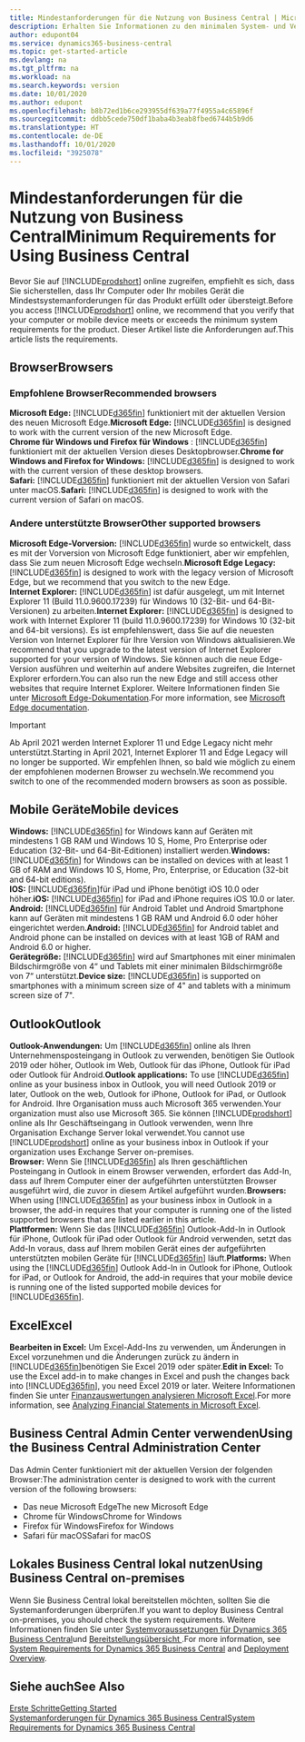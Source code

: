 ```yaml
---
title: Mindestanforderungen für die Nutzung von Business Central | Microsoft Docs
description: Erhalten Sie Informationen zu den minimalen System- und Versionsanforderungen für die Verwendung von Business Central online.
author: edupont04
ms.service: dynamics365-business-central
ms.topic: get-started-article
ms.devlang: na
ms.tgt_pltfrm: na
ms.workload: na
ms.search.keywords: version
ms.date: 10/01/2020
ms.author: edupont
ms.openlocfilehash: b8b72ed1b6ce293955df639a77f4955a4c65896f
ms.sourcegitcommit: ddbb5cede750df1baba4b3eab8fbed6744b5b9d6
ms.translationtype: HT
ms.contentlocale: de-DE
ms.lasthandoff: 10/01/2020
ms.locfileid: "3925078"
---
```

# <a name="minimum-requirements-for-using-business-central"></a><span data-ttu-id="6c770-103">Mindestanforderungen für die Nutzung von Business Central</span><span class="sxs-lookup"><span data-stu-id="6c770-103">Minimum Requirements for Using Business Central</span></span>

<span data-ttu-id="6c770-104">Bevor Sie auf [!INCLUDE[prodshort](includes/prodshort.md)] online zugreifen, empfiehlt es sich, dass Sie sicherstellen, dass Ihr Computer oder Ihr mobiles Gerät die Mindestsystemanforderungen für das Produkt erfüllt oder übersteigt.</span><span class="sxs-lookup"><span data-stu-id="6c770-104">Before you access [!INCLUDE[prodshort](includes/prodshort.md)] online, we recommend that you verify that your computer or mobile device meets or exceeds the minimum system requirements for the product.</span></span> <span data-ttu-id="6c770-105">Dieser Artikel liste die Anforderungen auf.</span><span class="sxs-lookup"><span data-stu-id="6c770-105">This article lists the requirements.</span></span>  

## <a name="browsers"></a><span data-ttu-id="6c770-106">Browser</span><span class="sxs-lookup"><span data-stu-id="6c770-106">Browsers</span></span>

### <a name="recommended-browsers"></a><span data-ttu-id="6c770-107">Empfohlene Browser</span><span class="sxs-lookup"><span data-stu-id="6c770-107">Recommended browsers</span></span>

<span data-ttu-id="6c770-108">**Microsoft Edge:** [!INCLUDE[d365fin](includes/d365fin_md.md)] funktioniert mit der aktuellen Version des neuen Microsoft Edge.</span><span class="sxs-lookup"><span data-stu-id="6c770-108">**Microsoft Edge:** [!INCLUDE[d365fin](includes/d365fin_md.md)] is designed to work with the current version of the new Microsoft Edge.</span></span>  
<span data-ttu-id="6c770-109">**Chrome für Windows und Firefox für Windows** : [!INCLUDE[d365fin](includes/d365fin_md.md)] funktioniert mit der aktuellen Version dieses Desktopbrowser.</span><span class="sxs-lookup"><span data-stu-id="6c770-109">**Chrome for Windows and Firefox for Windows:** [!INCLUDE[d365fin](includes/d365fin_md.md)] is designed to work with the current version of these desktop browsers.</span></span>  
<span data-ttu-id="6c770-110">**Safari:** [!INCLUDE[d365fin](includes/d365fin_md.md)] funktioniert mit der aktuellen Version von Safari unter macOS.</span><span class="sxs-lookup"><span data-stu-id="6c770-110">**Safari:** [!INCLUDE[d365fin](includes/d365fin_md.md)] is designed to work with the current version of Safari on macOS.</span></span>  

### <a name="other-supported-browsers"></a><span data-ttu-id="6c770-111">Andere unterstützte Browser</span><span class="sxs-lookup"><span data-stu-id="6c770-111">Other supported browsers</span></span>

<span data-ttu-id="6c770-112">**Microsoft Edge-Vorversion:** [!INCLUDE[d365fin](includes/d365fin_md.md)] wurde so entwickelt, dass es mit der Vorversion von Microsoft Edge funktioniert, aber wir empfehlen, dass Sie zum neuen Microsoft Edge wechseln.</span><span class="sxs-lookup"><span data-stu-id="6c770-112">**Microsoft Edge Legacy:** [!INCLUDE[d365fin](includes/d365fin_md.md)] is designed to work with the legacy version of Microsoft Edge, but we recommend that you switch to the new Edge.</span></span>  
<span data-ttu-id="6c770-113">**Internet Explorer:** [!INCLUDE[d365fin](includes/d365fin_md.md)] ist dafür ausgelegt, um mit Internet Explorer 11 (Build 11.0.9600.17239) für Windows 10 (32-Bit- und 64-Bit-Versionen) zu arbeiten.</span><span class="sxs-lookup"><span data-stu-id="6c770-113">**Internet Explorer:** [!INCLUDE[d365fin](includes/d365fin_md.md)] is designed to work with Internet Explorer 11 (build 11.0.9600.17239) for Windows 10 (32-bit and 64-bit versions).</span></span> <span data-ttu-id="6c770-114">Es ist empfehlenswert, dass Sie auf die neuesten Version von Internet Explorer für Ihre Version von Windows aktualisieren.</span><span class="sxs-lookup"><span data-stu-id="6c770-114">We recommend that you upgrade to the latest version of Internet Explorer supported for your version of Windows.</span></span> <span data-ttu-id="6c770-115">Sie können auch die neue Edge-Version ausführen und weiterhin auf andere Websites zugreifen, die Internet Explorer erfordern.</span><span class="sxs-lookup"><span data-stu-id="6c770-115">You can also run the new Edge and still access other websites that require Internet Explorer.</span></span> <span data-ttu-id="6c770-116">Weitere Informationen finden Sie unter [Microsoft Edge-Dokumentation](/deployedge/edge-ie-mode).</span><span class="sxs-lookup"><span data-stu-id="6c770-116">For more information, see [Microsoft Edge documentation](/deployedge/edge-ie-mode).</span></span>

> [!IMPORTANT]
> <span data-ttu-id="6c770-117">Ab April 2021 werden Internet Explorer 11 und Edge Legacy nicht mehr unterstützt.</span><span class="sxs-lookup"><span data-stu-id="6c770-117">Starting in April 2021, Internet Explorer 11 and Edge Legacy will no longer be supported.</span></span> <span data-ttu-id="6c770-118">Wir empfehlen Ihnen, so bald wie möglich zu einem der empfohlenen modernen Browser zu wechseln.</span><span class="sxs-lookup"><span data-stu-id="6c770-118">We recommend you switch to one of the recommended modern browsers as soon as possible.</span></span>

## <a name="mobile-devices"></a><span data-ttu-id="6c770-119">Mobile Geräte</span><span class="sxs-lookup"><span data-stu-id="6c770-119">Mobile devices</span></span>

<span data-ttu-id="6c770-120">**Windows:** [!INCLUDE[d365fin](includes/d365fin_md.md)] for Windows kann auf Geräten mit mindestens 1 GB RAM und Windows 10 S, Home, Pro Enterprise oder Education (32-Bit- und 64-Bit-Editionen) installiert werden.</span><span class="sxs-lookup"><span data-stu-id="6c770-120">**Windows:** [!INCLUDE[d365fin](includes/d365fin_md.md)] for Windows can be installed on devices with at least 1 GB of RAM and Windows 10 S, Home, Pro, Enterprise, or Education (32-bit and 64-bit editions).</span></span>  
<span data-ttu-id="6c770-121">**IOS:** [!INCLUDE[d365fin](includes/d365fin_md.md)]für iPad und iPhone benötigt iOS 10.0 oder höher.</span><span class="sxs-lookup"><span data-stu-id="6c770-121">**iOS:** [!INCLUDE[d365fin](includes/d365fin_md.md)] for iPad and iPhone requires iOS 10.0 or later.</span></span>  
<span data-ttu-id="6c770-122">**Android:** [!INCLUDE[d365fin](includes/d365fin_md.md)] für Android  Tablet und Android Smartphone kann auf Geräten mit mindestens 1 GB RAM und Android 6.0 oder höher eingerichtet werden.</span><span class="sxs-lookup"><span data-stu-id="6c770-122">**Android:** [!INCLUDE[d365fin](includes/d365fin_md.md)] for Android tablet and Android phone can be installed on devices with at least 1GB of RAM and Android 6.0 or higher.</span></span>  
<span data-ttu-id="6c770-123">**Gerätegröße:** [!INCLUDE[d365fin](includes/d365fin_md.md)] wird auf Smartphones mit einer minimalen Bildschirmgröße von 4“ und Tablets mit einer minimalen Bildschirmgröße von 7“ unterstützt.</span><span class="sxs-lookup"><span data-stu-id="6c770-123">**Device size:** [!INCLUDE[d365fin](includes/d365fin_md.md)] is supported on smartphones with a minimum screen size of 4" and tablets with a minimum screen size of 7".</span></span>  

## <a name="outlook"></a><span data-ttu-id="6c770-124">Outlook</span><span class="sxs-lookup"><span data-stu-id="6c770-124">Outlook</span></span>

<span data-ttu-id="6c770-125">**Outlook-Anwendungen:** Um [!INCLUDE[d365fin](includes/d365fin_md.md)] online als Ihren Unternehmensposteingang in Outlook zu verwenden, benötigen Sie Outlook 2019 oder höher, Outlook im Web, Outlook für das iPhone, Outlook für iPad oder Outlook für Android.</span><span class="sxs-lookup"><span data-stu-id="6c770-125">**Outlook applications:** To use [!INCLUDE[d365fin](includes/d365fin_md.md)] online as your business inbox in Outlook, you will need Outlook 2019 or later, Outlook on the web, Outlook for iPhone, Outlook for iPad, or Outlook for Android.</span></span> <span data-ttu-id="6c770-126">Ihre Organisation muss auch Microsoft 365 verwenden.</span><span class="sxs-lookup"><span data-stu-id="6c770-126">Your organization must also use Microsoft 365.</span></span> <span data-ttu-id="6c770-127">Sie können [!INCLUDE[prodshort](includes/prodshort.md)] online als Ihr Geschäftseingang in Outlook verwenden, wenn Ihre Organisation Exchange Server lokal verwendet.</span><span class="sxs-lookup"><span data-stu-id="6c770-127">You cannot use [!INCLUDE[prodshort](includes/prodshort.md)] online as your business inbox in Outlook if your organization uses Exchange Server on-premises.</span></span>  
<span data-ttu-id="6c770-128">**Browser:** Wenn Sie [!INCLUDE[d365fin](includes/d365fin_md.md)] als Ihren geschäftlichen Posteingang in Outlook in einem Browser verwenden, erfordert das Add-In, dass auf Ihrem Computer einer der aufgeführten unterstützten Browser ausgeführt wird, die zuvor in diesem Artikel aufgeführt wurden.</span><span class="sxs-lookup"><span data-stu-id="6c770-128">**Browsers:** When using [!INCLUDE[d365fin](includes/d365fin_md.md)] as your business inbox in Outlook in a browser, the add-in requires that your computer is running one of the listed supported browsers that are listed earlier in this article.</span></span>  
<span data-ttu-id="6c770-129">**Plattformen:** Wenn Sie das [!INCLUDE[d365fin](includes/d365fin_md.md)] Outlook-Add-In in Outlook für iPhone, Outlook für iPad oder Outlook für Android verwenden, setzt das Add-In voraus, dass auf Ihrem mobilen Gerät eines der aufgeführten unterstützten mobilen Geräte für [!INCLUDE[d365fin](includes/d365fin_md.md)] läuft.</span><span class="sxs-lookup"><span data-stu-id="6c770-129">**Platforms:** When using the [!INCLUDE[d365fin](includes/d365fin_md.md)] Outlook Add-In in Outlook for iPhone, Outlook for iPad, or Outlook for Android, the add-in requires that your mobile device is running one of the listed supported mobile devices for [!INCLUDE[d365fin](includes/d365fin_md.md)].</span></span>  

## <a name="excel"></a><span data-ttu-id="6c770-130">Excel</span><span class="sxs-lookup"><span data-stu-id="6c770-130">Excel</span></span>

<span data-ttu-id="6c770-131">**Bearbeiten in Excel:** Um Excel-Add-Ins zu verwenden, um Änderungen in Excel vorzunehmen und die Änderungen zurück zu ändern in [!INCLUDE[d365fin](includes/d365fin_md.md)]benötigen Sie Excel 2019 oder später.</span><span class="sxs-lookup"><span data-stu-id="6c770-131">**Edit in Excel:** To use the Excel add-in to make changes in Excel and push the changes back into [!INCLUDE[d365fin](includes/d365fin_md.md)], you need Excel 2019 or later.</span></span> <span data-ttu-id="6c770-132">Weitere Informationen finden Sie unter [Finanzauswertungen analysieren Microsoft Excel](finance-analyze-excel.md).</span><span class="sxs-lookup"><span data-stu-id="6c770-132">For more information, see [Analyzing Financial Statements in Microsoft Excel](finance-analyze-excel.md).</span></span>  

## <a name="using-the-business-central-administration-center"></a><a name="TAC"></a> <span data-ttu-id="6c770-133">Business Central Admin Center verwenden</span><span class="sxs-lookup"><span data-stu-id="6c770-133">Using the Business Central Administration Center</span></span>

<span data-ttu-id="6c770-134">Das Admin Center funktioniert mit der aktuellen Version der folgenden Browser:</span><span class="sxs-lookup"><span data-stu-id="6c770-134">The administration center is designed to work with the current version of the following browsers:</span></span>

- <span data-ttu-id="6c770-135">Das neue Microsoft Edge</span><span class="sxs-lookup"><span data-stu-id="6c770-135">The new Microsoft Edge</span></span>
- <span data-ttu-id="6c770-136">Chrome für Windows</span><span class="sxs-lookup"><span data-stu-id="6c770-136">Chrome for Windows</span></span>
- <span data-ttu-id="6c770-137">Firefox für Windows</span><span class="sxs-lookup"><span data-stu-id="6c770-137">Firefox for Windows</span></span>
- <span data-ttu-id="6c770-138">Safari für macOS</span><span class="sxs-lookup"><span data-stu-id="6c770-138">Safari for macOS</span></span>

## <a name="using-business-central-on-premises"></a><span data-ttu-id="6c770-139">Lokales Business Central lokal nutzen</span><span class="sxs-lookup"><span data-stu-id="6c770-139">Using Business Central on-premises</span></span>

<span data-ttu-id="6c770-140">Wenn Sie Business Central lokal bereitstellen möchten, sollten Sie die Systemanforderungen überprüfen.</span><span class="sxs-lookup"><span data-stu-id="6c770-140">If you want to deploy Business Central on-premises, you should check the system requirements.</span></span> <span data-ttu-id="6c770-141">Weitere Informationen finden Sie unter [Systemvoraussetzungen für Dynamics 365 Business Central](/dynamics365/business-central/dev-itpro/deployment/system-requirement-business-central-v17)und [Bereitstellungsübersicht ](/dynamics365/business-central/dev-itpro/deployment/deployment).</span><span class="sxs-lookup"><span data-stu-id="6c770-141">For more information, see [System Requirements for Dynamics 365 Business Central](/dynamics365/business-central/dev-itpro/deployment/system-requirement-business-central-v17) and [Deployment Overview](/dynamics365/business-central/dev-itpro/deployment/deployment).</span></span>  

## <a name="see-also"></a><span data-ttu-id="6c770-142">Siehe auch</span><span class="sxs-lookup"><span data-stu-id="6c770-142">See Also</span></span>

[<span data-ttu-id="6c770-143">Erste Schritte</span><span class="sxs-lookup"><span data-stu-id="6c770-143">Getting Started</span></span>](product-get-started.md)  
[<span data-ttu-id="6c770-144">Systemanforderungen für Dynamics 365 Business Central</span><span class="sxs-lookup"><span data-stu-id="6c770-144">System Requirements for Dynamics 365 Business Central</span></span>](/dynamics365/business-central/dev-itpro/deployment/system-requirement-business-central-v17)  
